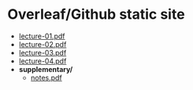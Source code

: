 # Overleaf/Github static site

<!-- filetree -->

 - [lecture-01.pdf](./lecture-01.pdf)
 - [lecture-02.pdf](./lecture-02.pdf)
 - [lecture-03.pdf](./lecture-03.pdf)
 - [lecture-04.pdf](./lecture-04.pdf)
 - **supplementary/**
   - [notes.pdf](./supplementary/notes.pdf)

<!-- filetreestop -->
